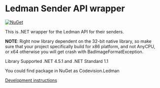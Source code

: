 Ledman Sender API wrapper
=======================================================

[![NuGet](https://img.shields.io/nuget/v/Codevision.Ledman.svg?maxAge=2592000)]()

This is .NET wrapper for the Ledman API for their senders.

**NOTE**: Right now library dependent on the 32-bit native library, so make sure that your project specifically build 
for x86 platform, and not AnyCPU, or x64 otherwise you will get crash with BadImageFormatException.

Library Supported .NET 4.5.1 and .NET Standard 1.1

You could find package in NuGet as Codevision.Ledman

[Development instructions](DEV.md)